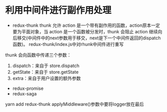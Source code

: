 # 利用中间件进行副作用处理

- redux-thunk thunk 允许 action 是一个带有副作用的函数，action原本一定要为平面对象，当 action 是一个函数被分发时，thunk 会阻止 action 继续向后移交(中间件中的next参数用于移交，next是下一个中间件返回的dispatch函数)。
redux-thunk/index.js中对rhunk中间件进行重写


thunk 会向函数中传递三个参数：

1. dispatch：来自于 store.dispatch 
2. getState：来自于 store.getState
3. extra：来自于用户设置的额外参数

- redux-promise
- redux-saga

yarn add redux-thunk
applyMiddleware()参数中要将logger放在最后